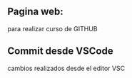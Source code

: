 ## Pagina web:
 para realizar curso de GITHUB  

## Commit desde VSCode
cambios realizados desde el editor VSC
